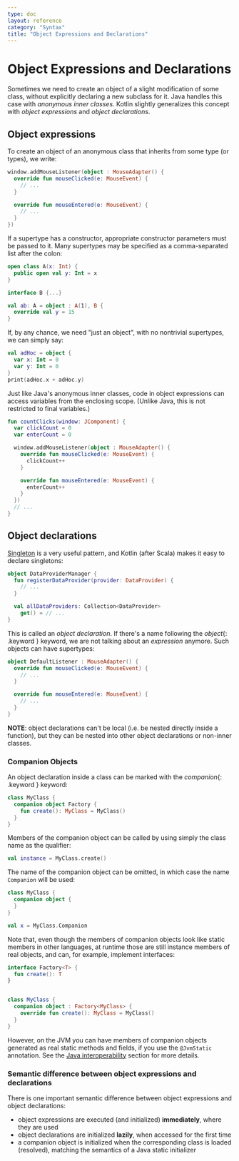 ```yaml
---
type: doc
layout: reference
category: "Syntax"
title: "Object Expressions and Declarations"
---
```


# Object Expressions and Declarations

Sometimes we need to create an object of a slight modification of some class, without explicitly declaring a new subclass for it.
Java handles this case with *anonymous inner classes*.
Kotlin slightly generalizes this concept with *object expressions* and *object declarations*.

## Object expressions

To create an object of an anonymous class that inherits from some type (or types), we write:

``` kotlin
window.addMouseListener(object : MouseAdapter() {
  override fun mouseClicked(e: MouseEvent) {
    // ...
  }

  override fun mouseEntered(e: MouseEvent) {
    // ...
  }
})
```

If a supertype has a constructor, appropriate constructor parameters must be passed to it.
Many supertypes may be specified as a comma-separated list after the colon:


``` kotlin
open class A(x: Int) {
  public open val y: Int = x
}

interface B {...}

val ab: A = object : A(1), B {
  override val y = 15
}
```

If, by any chance, we need "just an object", with no nontrivial supertypes, we can simply say:

``` kotlin
val adHoc = object {
  var x: Int = 0
  var y: Int = 0
}
print(adHoc.x + adHoc.y)
```

Just like Java's anonymous inner classes, code in object expressions can access variables from the enclosing scope.
(Unlike Java, this is not restricted to final variables.)

``` kotlin
fun countClicks(window: JComponent) {
  var clickCount = 0
  var enterCount = 0

  window.addMouseListener(object : MouseAdapter() {
    override fun mouseClicked(e: MouseEvent) {
      clickCount++
    }

    override fun mouseEntered(e: MouseEvent) {
      enterCount++
    }
  })
  // ...
}
```

## Object declarations

[Singleton](http://en.wikipedia.org/wiki/Singleton_pattern) is a very useful pattern, and Kotlin (after Scala) makes it easy to declare singletons:

``` kotlin
object DataProviderManager {
  fun registerDataProvider(provider: DataProvider) {
    // ...
  }

  val allDataProviders: Collection<DataProvider>
    get() = // ...
}
```

This is called an *object declaration*. If there's a name following the *object*{: .keyword } keyword, we are not talking about an _expression_ anymore. Such objects can have supertypes:

``` kotlin
object DefaultListener : MouseAdapter() {
  override fun mouseClicked(e: MouseEvent) {
    // ...
  }

  override fun mouseEntered(e: MouseEvent) {
    // ...
  }
}
```

**NOTE**: object declarations can't be local (i.e. be nested directly inside a function), but they can be nested into other object declarations or non-inner classes.


### Companion Objects

An object declaration inside a class can be marked with the *companion*{: .keyword } keyword:

``` kotlin
class MyClass {
  companion object Factory {
    fun create(): MyClass = MyClass()
  }
}
```

Members of the companion object can be called by using simply the class name as the qualifier:

``` kotlin
val instance = MyClass.create()
```

The name of the companion object can be omitted, in which case the name `Companion` will be used:

``` kotlin
class MyClass {
  companion object {
  }
}

val x = MyClass.Companion
```

Note that, even though the members of companion objects look like static members in other languages, at runtime those
are still instance members of real objects, and can, for example, implement interfaces:

``` kotlin
interface Factory<T> {
  fun create(): T
}


class MyClass {
  companion object : Factory<MyClass> {
    override fun create(): MyClass = MyClass()
  }
}
```

However, on the JVM you can have members of companion objects generated as real static methods and fields, if you use
the `@JvmStatic` annotation. See the [Java interoperability](java-interop.html#static-methods-and-fields) section
for more details.


### Semantic difference between object expressions and declarations

There is one important semantic difference between object expressions and object declarations:

* object expressions are executed (and initialized) **immediately**, where they are used
* object declarations are initialized **lazily**, when accessed for the first time
* a companion object is initialized when the corresponding class is loaded (resolved), matching the semantics of a Java static initializer


